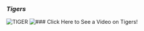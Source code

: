 ### **_Tigers_**

![TIGER](http://www.sucaitianxia.com/Photo/pic/200803/20080308001657777.jpg)
![### **_Click Here to See a Video on Tigers!_**](https://www.youtube.com/watch?v=EEtVsx5xVos)
